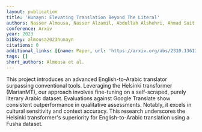 ```yaml
---
layout: publication
title: 'Hunayn: Elevating Translation Beyond The Literal'
authors: Nasser Almousa, Nasser Alzamil, Abdullah Alshehri, Ahmad Sait
conference: Arxiv
year: 2023
bibkey: almousa2023hunayn
citations: 0
additional_links: [{name: Paper, url: 'https://arxiv.org/abs/2310.13613'}]
tags: []
short_authors: Almousa et al.
---
```

This project introduces an advanced English-to-Arabic translator surpassing
conventional tools. Leveraging the Helsinki transformer (MarianMT), our
approach involves fine-tuning on a self-scraped, purely literary Arabic
dataset. Evaluations against Google Translate show consistent outperformance in
qualitative assessments. Notably, it excels in cultural sensitivity and context
accuracy. This research underscores the Helsinki transformer's superiority for
English-to-Arabic translation using a Fusha dataset.